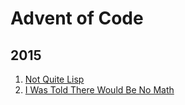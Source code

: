 # Advent of Code

## 2015

1. [Not Quite Lisp](2015/01)
2. [I Was Told There Would Be No Math](2015/02)